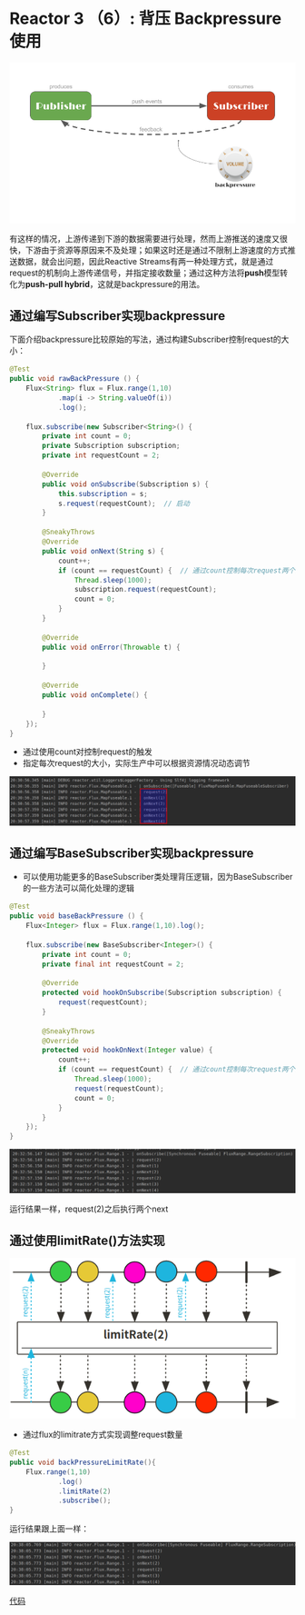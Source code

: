 # Reactor 3 （6）: 背压 Backpressure 使用

![image-20200806195444299](README.assets/image-20200806195444299.png)

有这样的情况，上游传递到下游的数据需要进行处理，然而上游推送的速度又很快，下游由于资源等原因来不及处理；如果这时还是通过不限制上游速度的方式推送数据，就会出问题，因此Reactive Streams有两一种处理方式，就是通过request的机制向上游传递信号，并指定接收数量；通过这种方法将**push**模型转化为**push-pull hybrid**，这就是backpressure的用法。

## 通过编写Subscriber实现backpressure

下面介绍backpressure比较原始的写法，通过构建Subscriber控制request的大小：

```java
@Test
public void rawBackPressure () {
    Flux<String> flux = Flux.range(1,10)
            .map(i -> String.valueOf(i))
            .log();

    flux.subscribe(new Subscriber<String>() {
        private int count = 0;
        private Subscription subscription;
        private int requestCount = 2;

        @Override
        public void onSubscribe(Subscription s) {
            this.subscription = s;
            s.request(requestCount);  // 启动
        }

        @SneakyThrows
        @Override
        public void onNext(String s) {
            count++;
            if (count == requestCount) {  // 通过count控制每次request两个元素
                Thread.sleep(1000);
                subscription.request(requestCount);
                count = 0;
            }
        }

        @Override
        public void onError(Throwable t) {

        }

        @Override
        public void onComplete() {

        }
    });
}
```

+ 通过使用count对控制request的触发
+ 指定每次request的大小，实际生产中可以根据资源情况动态调节

![image-20200806203241401](README.assets/image-20200806203241401.png)

## 通过编写BaseSubscriber实现backpressure

+ 可以使用功能更多的BaseSubscriber类处理背压逻辑，因为BaseSubscriber的一些方法可以简化处理的逻辑

```java
@Test
public void baseBackPressure () {
    Flux<Integer> flux = Flux.range(1,10).log();
    
    flux.subscribe(new BaseSubscriber<Integer>() {
        private int count = 0;
        private final int requestCount = 2;

        @Override
        protected void hookOnSubscribe(Subscription subscription) {
            request(requestCount);
        }

        @SneakyThrows
        @Override
        protected void hookOnNext(Integer value) {
            count++;
            if (count == requestCount) {  // 通过count控制每次request两个元素
                Thread.sleep(1000);
                request(requestCount);
                count = 0;
            }
        }
    });
}
```

![image-20200806203314279](README.assets/image-20200806203314279.png)

运行结果一样，request(2)之后执行两个next

## 通过使用limitRate()方法实现

![image-20200806203707582](README.assets/image-20200806203707582.png)

+ 通过flux的limitrate方式实现调整request数量

```java
@Test
public void backPressureLimitRate(){
    Flux.range(1,10)
            .log()
            .limitRate(2)
            .subscribe();
}
```

运行结果跟上面一样：

![image-20200806203838179](README.assets/image-20200806203838179.png)

[代码](https://github.com/ffzs/learn_reactor/tree/master/src/main/java/BackPressureTest)

